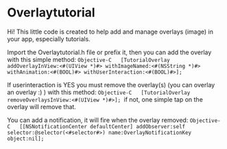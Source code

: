 Overlaytutorial
===============
Hi!
This little code is created to help add and manage overlays (image) in your app, especially tutorials.

Import the Overlaytutorial.h file or prefix it, then you can add the overlay with this simple method:
```Objective-C   [TutorialOverlay addOverlayInView:<#(UIView *)#> withImageNamed:<#(NSString *)#> withAnimation:<#(BOOL)#> withUserInteraction:<#(BOOL)#>];```

If userinteraction is YES you must remove the overlay(s) (you can overlay an overlay :) ) with this method:
```Objective-C   [TutorialOverlay removeOverlaysInView:<#(UIView *)#>]; ```if not, one simple tap on the overlay will remove that.

You can add a notification, it will fire when the overlay removed:
```Objective-C   [[NSNotificationCenter defaultCenter] addObserver:self selector:@selector(<#selector#>) name:OverlayNotificationKey object:nil];```
